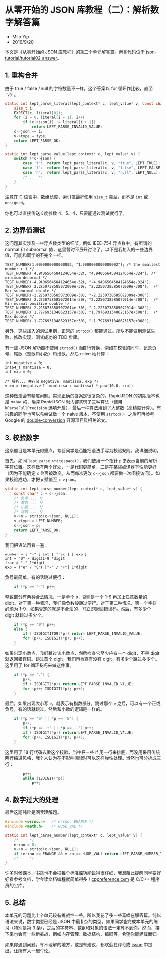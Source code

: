 # 从零开始的 JSON 库教程（二）：解析数字解答篇

* Milo Yip
* 2016/9/20

本文是[《从零开始的 JSON 库教程》](https://zhuanlan.zhihu.com/json-tutorial)的第二个单元解答篇。解答代码位于 [json-tutorial/tutorial02_answer](https://github.com/miloyip/json-tutorial/blob/master/tutorial02_answer/)。

## 1. 重构合并

由于 true / false / null 的字符数量不一样，这个答案以 for 循环作比较，直至 `'\0'`。

~~~c
static int lept_parse_literal(lept_context* c, lept_value* v, const char* literal, lept_type type) {
    size_t i;
    EXPECT(c, literal[0]);
    for (i = 0; literal[i + 1]; i++)
        if (c->json[i] != literal[i + 1])
            return LEPT_PARSE_INVALID_VALUE;
    c->json += i;
    v->type = type;
    return LEPT_PARSE_OK;
}

static int lept_parse_value(lept_context* c, lept_value* v) {
    switch (*c->json) {
        case 't':  return lept_parse_literal(c, v, "true", LEPT_TRUE);
        case 'f':  return lept_parse_literal(c, v, "false", LEPT_FALSE);
        case 'n':  return lept_parse_literal(c, v, "null", LEPT_NULL);
        /* ... */
    }
}
~~~

注意在 C 语言中，数组长度、索引值最好使用 `size_t` 类型，而不是 `int` 或 `unsigned`。

你也可以直接传送长度参数 4、5、4，只要能通过测试就行了。

## 2. 边界值测试

这问题其实涉及一些浮点数类型的细节，例如 IEEE-754 浮点数中，有所谓的 normal 和 subnormal 值，这里暂时不展开讨论了。以下是我加入的一些边界值，可能和同学的不完全一样。

~~~
TEST_NUMBER(1.0000000000000002, "1.0000000000000002"); /* the smallest number > 1 */
TEST_NUMBER( 4.9406564584124654e-324, "4.9406564584124654e-324"); /* minimum denormal */
TEST_NUMBER(-4.9406564584124654e-324, "-4.9406564584124654e-324");
TEST_NUMBER( 2.2250738585072009e-308, "2.2250738585072009e-308");  /* Max subnormal double */
TEST_NUMBER(-2.2250738585072009e-308, "-2.2250738585072009e-308");
TEST_NUMBER( 2.2250738585072014e-308, "2.2250738585072014e-308");  /* Min normal positive double */
TEST_NUMBER(-2.2250738585072014e-308, "-2.2250738585072014e-308");
TEST_NUMBER( 1.7976931348623157e+308, "1.7976931348623157e+308");  /* Max double */
TEST_NUMBER(-1.7976931348623157e+308, "-1.7976931348623157e+308");
~~~

另外，这些加入的测试用例，正常的 `strtod()` 都能通过。所以不能做到测试失败、修改实现、测试成功的 TDD 步骤。

有一些 JSON 解析器不使用 `strtod()` 而自行转换，例如在校验的同时，记录负号、尾数（整数和小数）和指数，然后 naive 地计算：

~~~
int negative = 0;
int64_t mantissa = 0;
int exp = 0;

/* 解析... 并存储 negative, mantissa, exp */
v->n = (negative ? -mantissa : mantissa) * pow(10.0, exp);
~~~

这种做法会有精度问题。实现正确的答案是很复杂的，RapidJSON 的初期版本也是 naive 的，后来 RapidJSON 就内部实现了三种算法（使用 `kParseFullPrecision` 选项开启），最后一种算法用到了大整数（高精度计算）。有兴趣的同学也可以先尝试做一个 naive 版本，不使用 `strtod()`。之后可再参考 Google 的 [double-conversion](https://github.com/google/double-conversion) 开源项目及相关论文。

## 3. 校验数字

这条题目是本单元的重点，考验同学是否能把语法手写为校验规则。我详细说明。

首先，如同 `lept_parse_whitespace()`，我们使用一个指针 `p` 来表示当前的解析字符位置。这样做有两个好处，一是代码更简单，二是在某些编译器下性能更好（因为不能确定 `c` 会否被改变，从而每次更改 `c->json` 都要做一次间接访问）。如果校验成功，才把 `p` 赋值至 `c->json`。

~~~c
static int lept_parse_number(lept_context* c, lept_value* v) {
    const char* p = c->json;
    /* 负号 ... */
    /* 整数 ... */
    /* 小数 ... */
    /* 指数 ... */
    v->n = strtod(c->json, NULL);
    v->type = LEPT_NUMBER;
    c->json = p;
    return LEPT_PARSE_OK;
}
~~~

我们把语法再看一遍：

~~~
number = [ "-" ] int [ frac ] [ exp ]
int = "0" / digit1-9 *digit
frac = "." 1*digit
exp = ("e" / "E") ["-" / "+"] 1*digit
~~~

负号最简单，有的话跳过便行：

~~~c
    if (*p == '-') p++;
~~~

整数部分有两种合法情况，一是单个 `0`，否则是一个 1-9 再加上任意数量的 digit。对于第一种情况，我们像负数般跳过便行。对于第二种情况，第一个字符必须为 1-9，如果否定的就是不合法的，可立即返回错误码。然后，有多少个 digit 就跳过多少个。

~~~c
    if (*p == '0') p++;
    else {
        if (!ISDIGIT1TO9(*p)) return LEPT_PARSE_INVALID_VALUE;
        for (p++; ISDIGIT(*p); p++);
    }
~~~

如果出现小数点，我们跳过该小数点，然后检查它至少应有一个 digit，不是 digit 就返回错误码。跳过首个 digit，我们再检查有没有 digit，有多少个跳过多少个。这里用了 for 循环技巧来做这件事。

~~~c
    if (*p == '.') {
        p++;
        if (!ISDIGIT(*p)) return LEPT_PARSE_INVALID_VALUE;
        for (p++; ISDIGIT(*p); p++);
    }
~~~

最后，如果出现大小写 `e`，就表示有指数部分。跳过那个 `e` 之后，可以有一个正或负号，有的话就跳过。然后和小数的逻辑是一样的。

~~~c
    if (*p == 'e' || *p == 'E') {
        p++;
        if (*p == '+' || *p == '-') p++;
        if (!ISDIGIT(*p)) return LEPT_PARSE_INVALID_VALUE;
        for (p++; ISDIGIT(*p); p++);
    }
~~~

这里用了 18 行代码去做这个校验。当中把一些 if 用一行来排版，而没用采用传统两行缩进风格，我个人认为在不影响阅读时可以这样弹性处理。当然也可分拆成三行：

~~~c
        p++;
        while (ISDIGIT(*p))
            p++;
~~~

## 4. 数字过大的处理

最后这题纯粹是阅读理解题。

~~~c
#include <errno.h>   /* errno, ERANGE */
#include <math.h>    /* HUGE_VAL */

static int lept_parse_number(lept_context* c, lept_value* v) {
    /* ... */
    errno = 0;
    v->n = strtod(c->json, NULL);
    if (errno == ERANGE && v->n == HUGE_VAL) return LEPT_PARSE_NUMBER_TOO_BIG;
    /* ... */
}
~~~

许多时候课本／书籍也不会把每个标准库功能说得很仔细，我想藉此提醒同学要好好看参考文档，学会读文档编程就简单得多！[cppreference.com](http://cppreference.com) 是 C/C++ 程序员的宝库。

## 5. 总结

本单元的习题比上个单元较有挑战性一些，所以我花了多一些篇幅在解答篇。纯以语法来说，数字类型已经是 JSON 中最复杂的类型。如果同学能完成本单元的练习（特别是第 3 条），之后的字符串、数组和对象的语法一定难不到你。然而，接下来也会有一些新挑战，例如内存管理、数据结构、编码等，希望你能满载而归。

如果你遇到问题，有不理解的地方，或是有建议，都欢迎在评论或 [issue](https://github.com/miloyip/json-tutorial/issues) 中提出，让所有人一起讨论。
